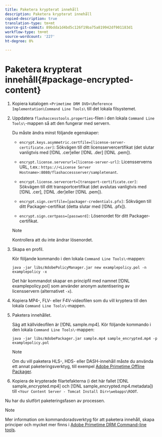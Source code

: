 ```yaml
---
title: Paketera krypterat innehåll
description: Paketera krypterat innehåll
copied-description: true
translation-type: tm+mt
source-git-commit: 89bdda1d4bd5c126f19ba75a819942df901183d1
workflow-type: tm+mt
source-wordcount: '227'
ht-degree: 0%

---
```



# Paketera krypterat innehåll{#package-encrypted-content}

1. Kopiera katalogen `<Primetime DRM DVD>\Reference Implementation\Command Line Tools\` till det lokala filsystemet.
1. Uppdatera `flashaccesstools.properties`-filen i den lokala `Command Line Tools\`-mappen så att den fungerar med servern.

   Du måste ändra minst följande egenskaper:

   * `encrypt.keys.asymmetric.certfile=[license-server-certificate.cer]`: Sökvägen till ditt licensservercertifikat (det slutar vanligtvis med  [!DNL .cer]eller  [!DNL .der]   [!DNL .pem]).

   * `encrypt.license.serverurl=[license-server-url]`: Licensserverns URL, t.ex.:     `https://<License Server Hostname>:8080/flashaccessserver/sampletenant`.

   * `encrypt.license.servercert=[transport-certificate.cer]`: Sökvägen till ditt transportcertifikat (det avslutas vanligtvis med  [!DNL .cer],  [!DNL .der]eller  [!DNL .pem]).

   * `encrypt.sign.certfile=[packager-credentials.pfx]`: Sökvägen till ditt Packager-certifikat (detta slutar med  [!DNL .pfx]).

   * `encrypt.sign.certpass=[password]`: Lösenordet för ditt Packager-certifikat.
   >[!NOTE]
   >
   >Kontrollera att du inte ändrar lösenordet.

1. Skapa en profil.

   Kör följande kommando i den lokala `Command Line Tools\`-mappen:

   ```
   java -jar libs/AdobePolicyManager.jar new examplepolicy.pol -n examplepolicy -x
   ```

   Det här kommandot skapar en principfil med namnet [!DNL examplepolicy.pol] som använder anonym autentisering av licensservern (alternativet `-x`).
1. Kopiera MP4-, FLV- eller F4V-videofilen som du vill kryptera till den lokala `Command Line Tools\`-mappen.
1. Paketera innehållet.

   Säg att källvideofilen är [!DNL sample.mp4]. Kör följande kommando i den lokala `Command Line Tools\`-mappen:

   ```
   java -jar libs/AdobePackager.jar sample.mp4 sample_encrypted.mp4 -p examplepolicy.pol
   ```

   >[!NOTE]
   >
   >Om du vill paketera HLS-, HDS- eller DASH-innehåll måste du använda ett annat paketeringsverktyg, till exempel [Adobe Primetime Offline Packager](https://helpx.adobe.com/content/dam/help/en/primetime/guides/offline_packager_getting_started.pdf).

1. Kopiera de krypterade filartefakterna (i det här fallet [!DNL sample_encrypted.mp4] och [!DNL sample_encrypted.mp4.metadata]) till `<Your Content Server - Tomcat Install Dir>\webapps\ROOT`.

Nu har du slutfört paketeringsfasen av processen.

>[!NOTE]
>
>Mer information om kommandoradsverktyg för att paketera innehåll, skapa principer och mycket mer finns i [Adobe Primetime DRM Command-line tools](../drm-reference-implementations/command-line-tools/command-line-tools-overview.md).
